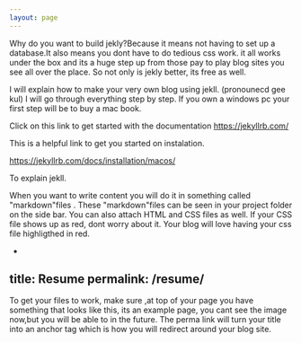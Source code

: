 ```yaml
---
layout: page
---
```

Why do you want to build jekly?Because it means not having to set up a database.It also means you dont have to do tedious css work. it all works under the box and
its a huge step up from those pay to play blog sites you see all over the place.
So not only is jekly better, its free as well. 

I will explain how to make your very own blog using jekll. (pronounecd gee kul) I will go through everything step by step. If you own a windows pc your first step will be to buy a mac book.

Click on this link to get started with the documentation
https://jekyllrb.com/


This is a helpful link to get you started on instalation. 

https://jekyllrb.com/docs/installation/macos/

To explain jekll.

When you want to write content you will do it in something called "markdown"files . These "markdown"files can be seen in your project folder on the side bar.
You can also attach HTML and CSS files as well. If your CSS file shows up as red, dont worry about it. Your blog will love having your css file highligthed in red.

-
title: Resume
permalink: /resume/
-
To get your files to work, make sure ,at top of your page you have something that looks like this, its an example page, you cant see the image now,but you will be able to in the future.
The perma link will turn your title into  an anchor tag which is how you will redirect around your blog site.





